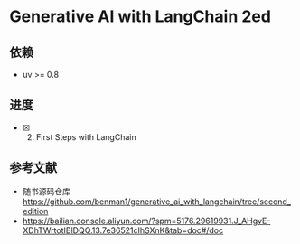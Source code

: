 # Generative AI with LangChain 2ed

## 依赖
- uv >= 0.8

## 进度

- [x] 02. First Steps with LangChain


## 参考文献
- 随书源码仓库 https://github.com/benman1/generative_ai_with_langchain/tree/second_edition
- https://bailian.console.aliyun.com/?spm=5176.29619931.J_AHgvE-XDhTWrtotIBlDQQ.13.7e36521cIhSXnK&tab=doc#/doc